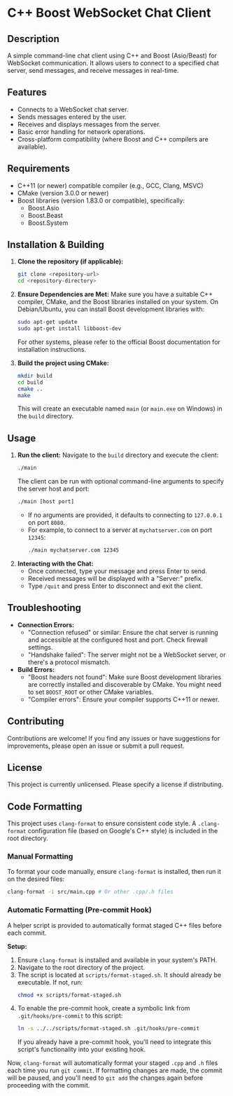 # C++ Boost WebSocket Chat Client

## Description
A simple command-line chat client using C++ and Boost (Asio/Beast) for WebSocket communication. It allows users to connect to a specified chat server, send messages, and receive messages in real-time.

## Features
- Connects to a WebSocket chat server.
- Sends messages entered by the user.
- Receives and displays messages from the server.
- Basic error handling for network operations.
- Cross-platform compatibility (where Boost and C++ compilers are available).

## Requirements
- C++11 (or newer) compatible compiler (e.g., GCC, Clang, MSVC)
- CMake (version 3.0.0 or newer)
- Boost libraries (version 1.83.0 or compatible), specifically:
  - Boost.Asio
  - Boost.Beast
  - Boost.System

## Installation & Building

1.  **Clone the repository (if applicable):**
    ```bash
    git clone <repository-url>
    cd <repository-directory>
    ```

2.  **Ensure Dependencies are Met:**
    Make sure you have a suitable C++ compiler, CMake, and the Boost libraries installed on your system.
    On Debian/Ubuntu, you can install Boost development libraries with:
    ```bash
    sudo apt-get update
    sudo apt-get install libboost-dev
    ```
    For other systems, please refer to the official Boost documentation for installation instructions.

3.  **Build the project using CMake:**
    ```bash
    mkdir build
    cd build
    cmake ..
    make
    ```
    This will create an executable named `main` (or `main.exe` on Windows) in the `build` directory.

## Usage
1.  **Run the client:**
    Navigate to the `build` directory and execute the client:
    ```bash
    ./main
    ```
    The client can be run with optional command-line arguments to specify the server host and port:
    ```bash
    ./main [host port]
    ```
    - If no arguments are provided, it defaults to connecting to `127.0.0.1` on port `8080`.
    - For example, to connect to a server at `mychatserver.com` on port `12345`:
      ```bash
      ./main mychatserver.com 12345
      ```
2.  **Interacting with the Chat:**
    - Once connected, type your message and press Enter to send.
    - Received messages will be displayed with a "Server:" prefix.
    - Type `/quit` and press Enter to disconnect and exit the client.

## Troubleshooting
- **Connection Errors:**
  - "Connection refused" or similar: Ensure the chat server is running and accessible at the configured host and port. Check firewall settings.
  - "Handshake failed": The server might not be a WebSocket server, or there's a protocol mismatch.
- **Build Errors:**
  - "Boost headers not found": Make sure Boost development libraries are correctly installed and discoverable by CMake. You might need to set `BOOST_ROOT` or other CMake variables.
  - "Compiler errors": Ensure your compiler supports C++11 or newer.

## Contributing
Contributions are welcome! If you find any issues or have suggestions for improvements, please open an issue or submit a pull request.

## License
This project is currently unlicensed. Please specify a license if distributing.

## Code Formatting

This project uses `clang-format` to ensure consistent code style. A `.clang-format` configuration file (based on Google's C++ style) is included in the root directory.

### Manual Formatting
To format your code manually, ensure `clang-format` is installed, then run it on the desired files:
```bash
clang-format -i src/main.cpp # Or other .cpp/.h files
```

### Automatic Formatting (Pre-commit Hook)
A helper script is provided to automatically format staged C++ files before each commit.

**Setup:**
1.  Ensure `clang-format` is installed and available in your system's PATH.
2.  Navigate to the root directory of the project.
3.  The script is located at `scripts/format-staged.sh`. It should already be executable. If not, run:
    ```bash
    chmod +x scripts/format-staged.sh
    ```
4.  To enable the pre-commit hook, create a symbolic link from `.git/hooks/pre-commit` to this script:
    ```bash
    ln -s ../../scripts/format-staged.sh .git/hooks/pre-commit
    ```
    If you already have a pre-commit hook, you'll need to integrate this script's functionality into your existing hook.

Now, `clang-format` will automatically format your staged `.cpp` and `.h` files each time you run `git commit`. If formatting changes are made, the commit will be paused, and you'll need to `git add` the changes again before proceeding with the commit.
